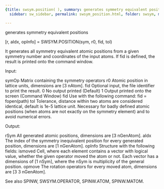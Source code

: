 ```yaml
---
{title: swsym.position( ), summary: generates symmetry equivalent positions, keywords: sample,
  sidebar: sw_sidebar, permalink: swsym_position.html, folder: swsym, mathjax: 'true'}

---
```

generates symmetry equivalent positions
 
[r, aIdx, opInfo] = SWSYM.POSITION(sym, r0, fid, tol)
  
It generates all symmetry equivalent atomic positions from a given
symmetry number and coordinates of the input atoms. If fid is defined,
the result is printed onto the command window.
 
Input:
 
symOp         Matrix containing the symmetry operators 
r0            Atomic position in lattice units, dimensions are [3 nAtom].
fid           Optional input, the file identifier to print the result.
                  0   No output printed (Default)
                  1   Output printed onto the screen (Command Window)
                  fid Use with the following command: fid = fopen(path)
tol           Tolerance, distance within two atoms are considered
              identical, default is 1e-5 lattice unit. Necessary for
              badly defined atomic positions (when atoms are not exactly
              on the symmetry element) and to avoid numerical errors.
 
Output:
 
rSym          All generated atomic positions, dimensions are
              [3 nGenAtom].
aIdx          The index of the symmetry inequivalent position for every
              generated position, dimensions are [1 nGenAtom].
opInfo        Structure with the following fields:
  ismoved         Cell, where each element contains a vector with logical
                  value, whether the given operator moved the atom or
                  not. Each vector has a dimensions of [1 nSym], where
                  the nSym is multiplicity of the general position.
  opmove          The rotation operators for every moved atom, dimensions
                  are [3 3 nGenAtom].
 
See also SPINW, SWSYM.OPERATOR, SPINW.ATOM, SPINW.MATOM.
 
